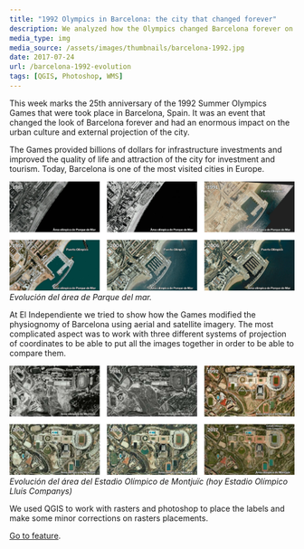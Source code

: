 ```yaml
---
title: "1992 Olympics in Barcelona: the city that changed forever"
description: We analyzed how the Olympics changed Barcelona forever on the 25th anniversary of the games using aerial images.to QGIS a large part of the data available in the cadastre of Spain.
media_type: img
media_source: /assets/images/thumbnails/barcelona-1992.jpg
date: 2017-07-24
url: /barcelona-1992-evolution
tags: [QGIS, Photoshop, WMS]
---
```


This week marks the 25th anniversary of the 1992 Summer Olympics Games that were took place in Barcelona, Spain. It was an event that changed the look of Barcelona forever and had an enormous impact on the urban culture and external projection of the city.

The Games provided billions of dollars for infrastructure investments and improved the quality of life and attraction of the city for investment and tourism. Today, Barcelona is one of the most visited cities in Europe.

![parque-del-mar-puerta-del-mar](/assets/images/parque-del-mar-puerto-olimpico.jpg)
_Evolución del área de Parque del mar._

At El Independiente we tried to show how the Games modified the physiognomy of Barcelona using aerial and satellite imagery. The most complicated aspect was to work with three different systems of projection of coordinates to be able to put all the images together in order to be able to compare them.

![montjuic-estadio-olimpico](/assets/images/barcelona-1992.jpg)
_Evolución del área del Estadio Olímpico de Montjuïc (hoy Estadio Olímpico Lluís Companys)_

We used QGIS to work with rasters and photoshop to place the labels and make some minor corrections on rasters placements.

[Go to feature](https://www.elindependiente.com/tendencias/2017/07/24/asi-ha-cambiado-barcelona/).
